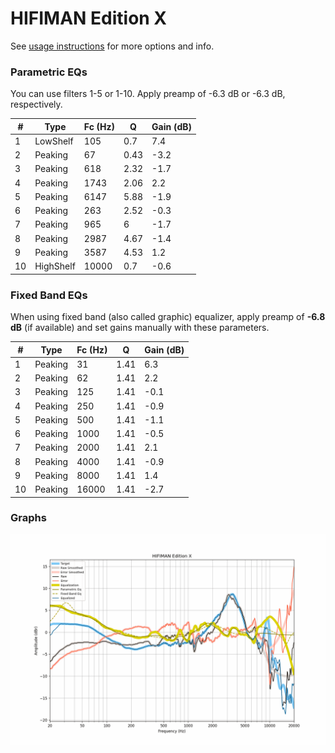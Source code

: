 # HIFIMAN Edition X
See [usage instructions](https://github.com/jaakkopasanen/AutoEq#usage) for more options and info.

### Parametric EQs
You can use filters 1-5 or 1-10. Apply preamp of -6.3 dB or -6.3 dB, respectively.

|   # | Type      |   Fc (Hz) |    Q |   Gain (dB) |
|-----|-----------|-----------|------|-------------|
|   1 | LowShelf  |       105 | 0.7  |         7.4 |
|   2 | Peaking   |        67 | 0.43 |        -3.2 |
|   3 | Peaking   |       618 | 2.32 |        -1.7 |
|   4 | Peaking   |      1743 | 2.06 |         2.2 |
|   5 | Peaking   |      6147 | 5.88 |        -1.9 |
|   6 | Peaking   |       263 | 2.52 |        -0.3 |
|   7 | Peaking   |       965 | 6    |        -1.7 |
|   8 | Peaking   |      2987 | 4.67 |        -1.4 |
|   9 | Peaking   |      3587 | 4.53 |         1.2 |
|  10 | HighShelf |     10000 | 0.7  |        -0.6 |

### Fixed Band EQs
When using fixed band (also called graphic) equalizer, apply preamp of **-6.8 dB** (if available) and set gains manually with these parameters.

|   # | Type    |   Fc (Hz) |    Q |   Gain (dB) |
|-----|---------|-----------|------|-------------|
|   1 | Peaking |        31 | 1.41 |         6.3 |
|   2 | Peaking |        62 | 1.41 |         2.2 |
|   3 | Peaking |       125 | 1.41 |        -0.1 |
|   4 | Peaking |       250 | 1.41 |        -0.9 |
|   5 | Peaking |       500 | 1.41 |        -1.1 |
|   6 | Peaking |      1000 | 1.41 |        -0.5 |
|   7 | Peaking |      2000 | 1.41 |         2.1 |
|   8 | Peaking |      4000 | 1.41 |        -0.9 |
|   9 | Peaking |      8000 | 1.41 |         1.4 |
|  10 | Peaking |     16000 | 1.41 |        -2.7 |

### Graphs
![](./HIFIMAN%20Edition%20X.png)
